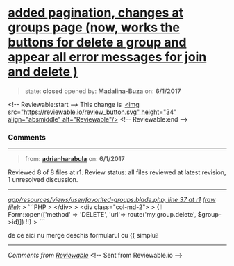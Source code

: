 # [added pagination, changes at groups page (now, works the buttons for delete a group and appear all error messages for join and delete )](https://github.com/adrianharabula/condr/pull/164)

> state: **closed** opened by: **Madalina-Buza** on: **6/1/2017**



&lt;!-- Reviewable:start --&gt;
This change is [&lt;img src&#x3D;&quot;https://reviewable.io/review_button.svg&quot; height&#x3D;&quot;34&quot; align&#x3D;&quot;absmiddle&quot; alt&#x3D;&quot;Reviewable&quot;/&gt;](https://reviewable.io/reviews/adrianharabula/condr/164)
&lt;!-- Reviewable:end --&gt;


### Comments

---
> from: [**adrianharabula**](https://github.com/adrianharabula/condr/pull/164#issuecomment-305563742) on: **6/1/2017**





Reviewed 8 of 8 files at r1.
Review status: all files reviewed at latest revision, 1 unresolved discussion.

---

*[app/resources/views/user/favorited-groups.blade.php, line 37 at r1](https://reviewable.io:443/reviews/adrianharabula/condr/164#-KlZgqld05NebPoQtLRF:-KlZgqlem3pdFbgs6DnD:beopjgg) ([raw file](https://github.com/adrianharabula/condr/blob/48c8d46c8be1a9cb82b03c498686a4a6f476afc8/app/resources/views/user/favorited-groups.blade.php#L37)):*
&gt; &#x60;&#x60;&#x60;PHP
&gt;                &lt;/div&gt;
&gt;                &lt;div class&#x3D;&quot;col-md-2&quot;&gt;
&gt;                   {!! Form::open([&#x27;method&#x27; &#x3D;&gt; &#x27;DELETE&#x27;, &#x27;url&#x27;&#x3D;&gt; route(&#x27;my.group.delete&#x27;, $group-&gt;id)]) !!}
&gt; &#x60;&#x60;&#x60;

de ce aici nu merge deschis formularul cu {{ simplu?

---


*Comments from [Reviewable](https://reviewable.io:443/reviews/adrianharabula/condr/164)*
&lt;!-- Sent from Reviewable.io --&gt;

